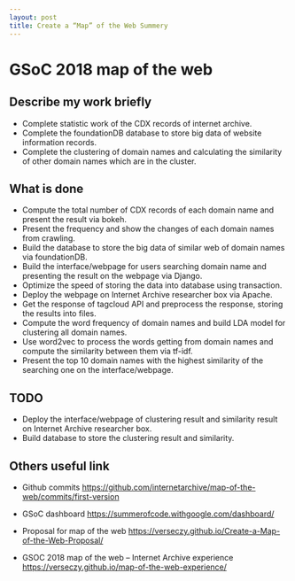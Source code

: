 ```yaml
---
layout: post
title: Create a “Map” of the Web Summery
---
```

# GSoC 2018 map of the web
## Describe my work briefly

- Complete statistic work of the CDX records of internet archive.
- Complete the foundationDB database to store big data of website information records.
- Complete the clustering of domain names and calculating the similarity of other domain names which are in the cluster.

## What is done

- Compute the total number of CDX records of each domain name and present the result via bokeh.
- Present the frequency and show the changes of each domain names from crawling. 
- Build the database to store the big data of similar web of domain names via foundationDB.
- Build the interface/webpage for users searching domain name and presenting the result on the webpage via Django.
- Optimize the speed of storing the data into database using transaction.
- Deploy the webpage on Internet Archive researcher box via Apache.
- Get the response of tagcloud API and preprocess the response, storing the results into files.
- Compute the word frequency of domain names and build LDA model for clustering all domain names.
- Use word2vec to process the words getting from domain names and compute the similarity between them via tf-idf. 
- Present the top 10 domain names with the highest similarity of the searching one on the interface/webpage.

## TODO

- Deploy the interface/webpage of clustering result and similarity result on Internet Archive researcher box.
- Build database to store the clustering result and similarity.

## Others useful link

- Github commits 
https://github.com/internetarchive/map-of-the-web/commits/first-version

- GSoC dashboard
https://summerofcode.withgoogle.com/dashboard/

- Proposal for map of the web
https://verseczy.github.io/Create-a-Map-of-the-Web-Proposal/

- GSOC 2018 map of the web – Internet Archive experience
https://verseczy.github.io/map-of-the-web-experience/



